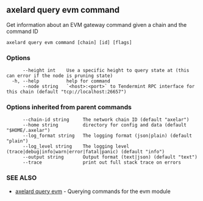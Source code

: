 ## axelard query evm command

Get information about an EVM gateway command given a chain and the command ID

```
axelard query evm command [chain] [id] [flags]
```

### Options

```
      --height int    Use a specific height to query state at (this can error if the node is pruning state)
  -h, --help          help for command
      --node string   `<host>:<port>` to Tendermint RPC interface for this chain (default "tcp://localhost:26657")
```

### Options inherited from parent commands

```
      --chain-id string     The network chain ID (default "axelar")
      --home string         directory for config and data (default "$HOME/.axelar")
      --log_format string   The logging format (json|plain) (default "plain")
      --log_level string    The logging level (trace|debug|info|warn|error|fatal|panic) (default "info")
      --output string       Output format (text|json) (default "text")
      --trace               print out full stack trace on errors
```

### SEE ALSO

- [axelard query evm](/cli-docs/v0_31_1/axelard_query_evm) - Querying commands for the evm module
